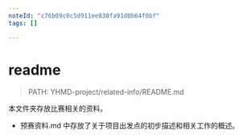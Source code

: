 ```yaml
---
noteId: "c76b09c0c5d911ee830fa91d0b64f0bf"
tags: []

---
```


# readme

> PATH: YHMD-project/related-info/README.md

本文件夹存放比赛相关的资料。

* 预赛资料.md 中存放了关于项目出发点的初步描述和相关工作的概述。
